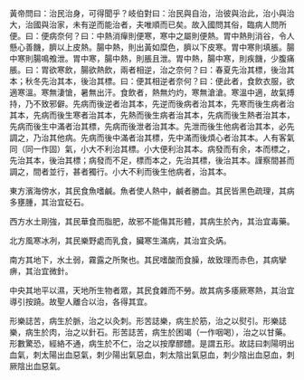 黃帝問曰：治民治身，可得聞乎？岐伯對曰：治民與自治，治彼與治此，治小與治大，治國與治家，未有逆而能治者，夫唯順而已矣。故入國問其俗，臨病人問所便。曰：便病奈何？曰：中熱消癉則便寒，寒中之屬則便熱。胃中熱則消谷，令人懸心善饑，臍以上皮熱。腸中熱，則出黃如糜色，臍以下皮寒。胃中寒則填脹。腸中寒則腸鳴飧泄。胃中寒，腸中熱，則脹且泄。胃中熱，腸中寒，則疾饑，少腹痛脹。曰：胃欲寒飲，腸欲熱飲，兩者相逆，治之奈何？曰：春夏先治其標，後治其本；秋冬先治其本，後治其標。曰：便其相逆者奈何？曰：便此者，食飲衣服，欲適寒溫。寒無淒愴，暑無出汗。食飲者，熱無灼灼，寒無滄滄。寒溫中適，故氣搏持，乃不致邪僻。先病而後逆者治其本，先逆而後病者治其本，先寒而後生病者治其本，先病而後生寒者治其本，先熱而後生病者治其本，先病而後生熱者治其本，先病而後生中滿者治其標，先病而後泄者治其本。先泄而後生他病者治其本，必先調之，乃治其他病。先病而後中滿者治其標，先中滿而後煩心者治其本。人有客氣同（同一作固）氣，小大不利治其標。小大便利治其本。病發而有余，本而標之，先治其本，後治其標；病發而不足，標而本之，先治其標，後治其本。謹察間甚而調之，間者並行，甚者獨行。小大不利而後生他病者，治其本。

東方濱海傍水，其民食魚嗜鹹。魚者使人熱中，鹹者勝血。其民皆黑色疏理，其病多壅腫，其治宜砭石。

西方水土剛強，其民華食而脂肥，故邪不能傷其形體，其病生於內，其治宜毒藥。

北方風寒冰冽，其民樂野處而乳食，臟寒生滿病，其治宜灸焫。

南方其地下，水土弱，霧露之所聚也。其民嗜酸而食臊，故致理而赤色，其病攣痹，其治宜微針。

中央其地平以濕，天地所生物者眾，其民食雜而不勞。故其病多痿厥寒熱，其治宜導引按蹺。故聖人離合以治，各得其宜。

形樂誌苦，病生於脈，治之以灸刺。形苦誌樂，病生於筋，治之以熨引。形樂誌樂，病生於肉，治之以針石。形苦誌苦，病生於困竭（一作咽喝），治之以甘藥。形數驚恐，經絡不通，病生於不仁，治之以按摩醪醴。是謂五形。故誌曰刺陽明出血氣，刺太陽出血惡氣，刺少陽出氣惡血，刺太陰出氣惡血，刺少陰出血惡血，刺厥陰出血惡氣。